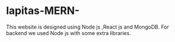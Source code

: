 # lapitas-MERN-
This website is designed using Node js ,React js and MongoDB. For backend we used Node js with some extra libraries.
